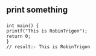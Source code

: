 ## print something
###
```
int main() {
printf("This is RobinTrigon");
return 0;
}
// result:- This is RobinTrigon
```
